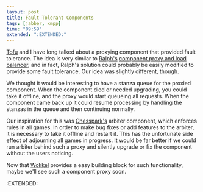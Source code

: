 ```yaml
---
layout: post
title: Fault Tolerant Components
tags: [jabber, xmpp]
time: "09:59"
extended: ":EXTENDED:"
---
```


[Tofu](http://thetofu.com/) and I have long talked about a proxying component that provided fault tolerance.  The idea is very similar to [Ralph's](http://ralphm.net) [component proxy and load balancer](http://metajack.im/2008/11/08/more-component-scaling-now-in-python/), and in fact, Ralph's solution could probably be easily modified to provide some fault tolerance.  Our idea was slightly different, though.

We thought it would be interesting to have a stanza queue for the proxied component.  When the component died or needed upgrading, you could take it offline, and the proxy would start queueing all requests.  When the component came back up it could resume processing by handling the stanzas in the queue and then continuing normally.

Our inspiration for this was [Chesspark's](http://www.chesspark.com) arbiter component, which enforces rules in all games.  In order to make bug fixes or add features to the arbiter, it is necessary to take it offline and restart it.  This has the unfortunate side effect of adjourning all games in progress.  It would be far better if we could run arbiter behind such a proxy and silently upgrade or fix the component without the users noticing.

Now that [Wokkel](http://wokkel.ik.nu) provides a easy building block for such functionality, maybe we'll see such a component proxy soon.

:EXTENDED:


